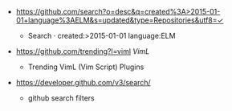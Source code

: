 - https://github.com/search?o=desc&q=created%3A>2015-01-01+language%3AELM&s=updated&type=Repositories&utf8=✓
  - Search · created:>2015-01-01 language:ELM
  

- https://github.com/trending?l=viml *VimL*
  - Trending VimL (Vim Script) Plugins
  
- https://developer.github.com/v3/search/
  - github search filters
